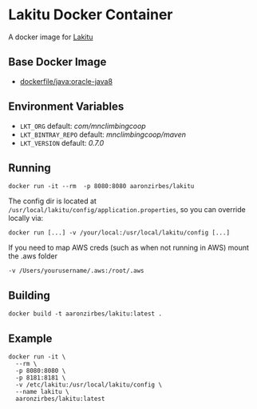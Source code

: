 Lakitu Docker Container
=======================

A docker image for [Lakitu](https://github.com/mnclimbingcoop/night-watchman/tree/master/lakitu)

Base Docker Image
-----------------

* [dockerfile/java:oracle-java8](https://registry.hub.docker.com/u/dockerfile/java)

Environment Variables
---------------------

* `LKT_ORG` default: *com/mnclimbingcoop*
* `LKT_BINTRAY_REPO` default: *mnclimbingcoop/maven*
* `LKT_VERSION` default: *0.7.0*

Running
-------

    docker run -it --rm  -p 8080:8080 aaronzirbes/lakitu

The config dir is located at `/usr/local/lakitu/config/application.properties`, so you can override locally via:

    docker run [...] -v /your/local:/usr/local/lakitu/config [...]

If you need to map AWS creds (such as when not running in AWS) mount the .aws folder

    -v /Users/yourusername/.aws:/root/.aws

Building
--------

    docker build -t aaronzirbes/lakitu:latest .

Example
-------

    docker run -it \
      --rm \
      -p 8080:8080 \
      -p 8181:8181 \
      -v /etc/lakitu:/usr/local/lakitu/config \
      --name lakitu \
      aaronzirbes/lakitu:latest
